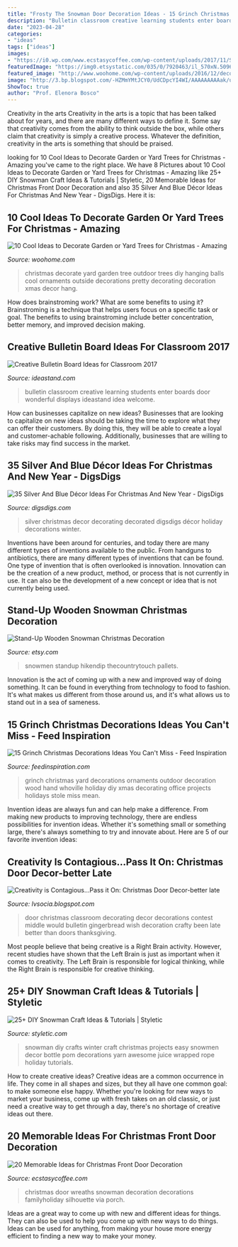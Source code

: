 ```yaml
---
title: "Frosty The Snowman Door Decoration Ideas - 15 Grinch Christmas Decorations Ideas You Can&#039;t Miss"
description: "Bulletin classroom creative learning students enter boards door wonderful displays ideastand idea welcome"
date: "2023-04-28"
categories:
- "ideas"
tags: ["ideas"]
images:
- "https://i0.wp.com/www.ecstasycoffee.com/wp-content/uploads/2017/11/Snowman-Silhouette-Made-Of-Wreaths-via-familyholiday.jpg?resize=700%2C1330&amp;ssl=1"
featuredImage: "https://img0.etsystatic.com/035/0/7920463/il_570xN.509642932_3q3j.jpg"
featured_image: "http://www.woohome.com/wp-content/uploads/2016/12/decorate-outdoor-tree-this-christmas-05.jpg"
image: "http://3.bp.blogspot.com/-HZMmYMtJCY0/UdCDpcYI4WI/AAAAAAAAAak/u9y2w6Mt5NQ/s960/Gingerbread.jpg"
ShowToc: true
author: "Prof. Elenora Bosco"
---
```



Creativity in the arts
Creativity in the arts is a topic that has been talked about for years, and there are many different ways to define it. Some say that creativity comes from the ability to think outside the box, while others claim that creativity is simply a creative process. Whatever the definition, creativity in the arts is something that should be praised.

	

		
looking for 10 Cool Ideas to Decorate Garden or Yard Trees for Christmas - Amazing you've came to the right place. We have 8 Pictures about 10 Cool Ideas to Decorate Garden or Yard Trees for Christmas - Amazing like 25+ DIY Snowman Craft Ideas &amp; Tutorials | Styletic, 20 Memorable Ideas for Christmas Front Door Decoration and also 35 Silver And Blue Décor Ideas For Christmas And New Year - DigsDigs. Here it is:
		
    
## 10 Cool Ideas To Decorate Garden Or Yard Trees For Christmas - Amazing

<img loading=lazy src="http://www.woohome.com/wp-content/uploads/2016/12/decorate-outdoor-tree-this-christmas-05.jpg" onerror="this.onerror=null;this.src='https://tse4.mm.bing.net/th?id=OIP.KHZAfA4r3P96BUw7NllHIwHaLI&amp;pid=15.1';" alt="10 Cool Ideas to Decorate Garden or Yard Trees for Christmas - Amazing">

_Source: woohome.com_

>christmas decorate yard garden tree outdoor trees diy hanging balls cool ornaments outside decorations pretty decorating decoration xmas decor hang. 

	

How does brainstroming work? What are some benefits to using it?
Brainstroming is a technique that helps users focus on a specific task or goal. The benefits to using brainstroming include better concentration, better memory, and improved decision making.

    
## Creative Bulletin Board Ideas For Classroom 2017

<img loading=lazy src="https://ideastand.com/wp-content/uploads/2015/09/bulletin-board-ideas/2-bulletin-board-ideas.jpg" onerror="this.onerror=null;this.src='https://tse3.mm.bing.net/th?id=OIP.-siUNRvWMOGv5TdIHSUQLAHaLe&amp;pid=15.1';" alt="Creative Bulletin Board Ideas for Classroom 2017">

_Source: ideastand.com_

>bulletin classroom creative learning students enter boards door wonderful displays ideastand idea welcome. 

	

How can businesses capitalize on new ideas?
Businesses that are looking to capitalize on new ideas should be taking the time to explore what they can offer their customers. By doing this, they will be able to create a loyal and customer-achable following. Additionally, businesses that are willing to take risks may find success in the market.

    
## 35 Silver And Blue Décor Ideas For Christmas And New Year - DigsDigs

<img loading=lazy src="http://www.digsdigs.com/photos/charming-silver-and-blue-christmas-decor-ideas-6-554x624.jpg" onerror="this.onerror=null;this.src='https://tse4.mm.bing.net/th?id=OIP.0kGF5vfjoqNNiSCU1-tf9wHaIV&amp;pid=15.1';" alt="35 Silver And Blue Décor Ideas For Christmas And New Year - DigsDigs">

_Source: digsdigs.com_

>silver christmas decor decorating decorated digsdigs décor holiday decorations winter. 

	

Inventions have been around for centuries, and today there are many different types of inventions available to the public. From handguns to antibiotics, there are many different types of inventions that can be found. One type of invention that is often overlooked is innovation. Innovation can be the creation of a new product, method, or process that is not currently in use. It can also be the development of a new concept or idea that is not currently being used.

    
## Stand-Up Wooden Snowman Christmas Decoration

<img loading=lazy src="https://img0.etsystatic.com/035/0/7920463/il_570xN.509642932_3q3j.jpg" onerror="this.onerror=null;this.src='https://tse2.mm.bing.net/th?id=OIP.E-b6bqZUBP5OUZ6NXeB5vAHaJ4&amp;pid=15.1';" alt="Stand-Up Wooden Snowman Christmas Decoration">

_Source: etsy.com_

>snowmen standup hikendip thecountrytouch pallets. 

	

Innovation is the act of coming up with a new and improved way of doing something. It can be found in everything from technology to food to fashion. It's what makes us different from those around us, and it's what allows us to stand out in a sea of sameness.

    
## 15 Grinch Christmas Decorations Ideas You Can&#039;t Miss - Feed Inspiration

<img loading=lazy src="http://feedinspiration.com/wp-content/uploads/2016/09/outdoor-christmas-decorations.jpg" onerror="this.onerror=null;this.src='https://tse3.mm.bing.net/th?id=OIP.DApfGh5dwXi02c66T3ARegHaJ4&amp;pid=15.1';" alt="15 Grinch Christmas Decorations Ideas You Can&#039;t Miss - Feed Inspiration">

_Source: feedinspiration.com_

>grinch christmas yard decorations ornaments outdoor decoration wood hand whoville holiday diy xmas decorating office projects holidays stole miss mean. 

	

Invention ideas are always fun and can help make a difference. From making new products to improving technology, there are endless possibilities for invention ideas. Whether it's something small or something large, there's always something to try and innovate about. Here are 5 of our favorite invention ideas:

    
## Creativity Is Contagious...Pass It On: Christmas Door Decor-better Late

<img loading=lazy src="http://3.bp.blogspot.com/-HZMmYMtJCY0/UdCDpcYI4WI/AAAAAAAAAak/u9y2w6Mt5NQ/s960/Gingerbread.jpg" onerror="this.onerror=null;this.src='https://tse1.mm.bing.net/th?id=OIP.-IG2pgBQ9qwGYp2fIlecRwHaJ4&amp;pid=15.1';" alt="Creativity is Contagious...Pass it On: Christmas Door Decor-better late">

_Source: lvsocia.blogspot.com_

>door christmas classroom decorating decor decorations contest middle would bulletin gingerbread wish decoration crafty been late better than doors thanksgiving. 

	

Most people believe that being creative is a Right Brain activity. However, recent studies have shown that the Left Brain is just as important when it comes to creativity. The Left Brain is responsible for logical thinking, while the Right Brain is responsible for creative thinking.

    
## 25+ DIY Snowman Craft Ideas &amp; Tutorials | Styletic

<img loading=lazy src="https://styletic.com/wp-content/uploads/2015/12/snowman-crafts/21-snowman-craft-ideas-tutorials.jpg" onerror="this.onerror=null;this.src='https://tse3.mm.bing.net/th?id=OIP.nrU1vC0n0BzTXL2lWW0fsAHaLX&amp;pid=15.1';" alt="25+ DIY Snowman Craft Ideas &amp; Tutorials | Styletic">

_Source: styletic.com_

>snowman diy crafts winter craft christmas projects easy snowmen decor bottle pom decorations yarn awesome juice wrapped rope holiday tutorials. 

	

How to create creative ideas?
Creative ideas are a common occurrence in life. They come in all shapes and sizes, but they all have one common goal: to make someone else happy. Whether you're looking for new ways to market your business, come up with fresh takes on an old classic, or just need a creative way to get through a day, there's no shortage of creative ideas out there.

    
## 20 Memorable Ideas For Christmas Front Door Decoration

<img loading=lazy src="https://i0.wp.com/www.ecstasycoffee.com/wp-content/uploads/2017/11/Snowman-Silhouette-Made-Of-Wreaths-via-familyholiday.jpg?resize=700%2C1330&amp;ssl=1" onerror="this.onerror=null;this.src='https://tse4.mm.bing.net/th?id=OIP.8kmCarZ77U5axdp1OZPZBgHaOE&amp;pid=15.1';" alt="20 Memorable Ideas for Christmas Front Door Decoration">

_Source: ecstasycoffee.com_

>christmas door wreaths snowman decoration decorations familyholiday silhouette via porch. 

	

Ideas are a great way to come up with new and different ideas for things. They can also be used to help you come up with new ways to do things. Ideas can be used for anything, from making your house more energy efficient to finding a new way to make your money.

